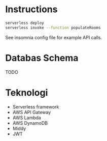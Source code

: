 # Instructions
```bash 
serverless deploy
serverless invoke --function populateRooms
```

See insomnia config file for example API calls.

# Databas Schema
TODO

# Teknologi
- Serverless framework
- AWS API Gateway
- AWS Lambda
- AWS DynamoDB
- Middy
- JWT
